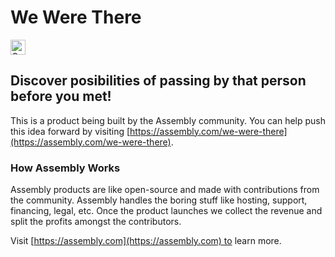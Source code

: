 # We Were There

<a href="https://assembly.com/we-were-there/bounties?utm_campaign=assemblage&utm_source=we-were-there&utm_medium=repo_badge"><img src="https://asm-badger.herokuapp.com/we-were-there/badges/tasks.svg" height="24px" alt="Open Tasks" /></a>

## Discover posibilities of passing by that person before you met!

This is a product being built by the Assembly community. You can help push this idea forward by visiting [https://assembly.com/we-were-there](https://assembly.com/we-were-there).

### How Assembly Works

Assembly products are like open-source and made with contributions from the community. Assembly handles the boring stuff like hosting, support, financing, legal, etc. Once the product launches we collect the revenue and split the profits amongst the contributors.

Visit [https://assembly.com](https://assembly.com) to learn more.
